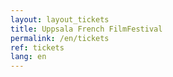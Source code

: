 ```yaml
---
layout: layout_tickets
title: Uppsala French FilmFestival 
permalink: /en/tickets
ref: tickets
lang: en
---
```

